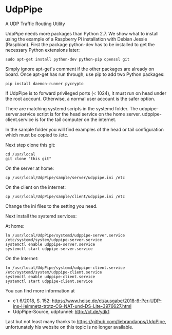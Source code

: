 # UdpPipe
A UDP Traffic Routing Utility

UdpPipe needs more packages than Python 2.7. We show what to install using the example
of a Raspberry Pi installation with Debian Jessie (Raspbian). First the package python-dev
has to be installed to get the necessary Python extensions later:

```
sudo apt-get install python-dev python-pip openssl git
```

Simply ignore apt-get's comment if the other packages are already on board.
Once apt-get has run through, use pip to add two Python packages:

```
pip install daemon-runner pycrypto
```

If UdpPipe is to forward privileged ports (< 1024), it must run on head under the root account.
Otherwise, a normal user account is the safer option. 

There are matching systemd scripts in the systemd folder.
The udppipe-server.service script is for the head service on the home server.
udppipe-client.service is for the tail computer on the internet.

In the sample folder you will find examples of the head or tail configuration which must be copied to /etc.

Next step clone this git:

```
cd /usr/local
git clone "this git"
```

On the server at home:

```
cp /usr/local/UdpPipe/sample/server/udppipe.ini /etc
```

On the client on the internet:

```
cp /usr/local/UdpPipe/sample/client/udppipe.ini /etc
```

Change the ini files to the setting you need.

Next install the systemd services:

At home:

```
ln /usr/local/UdpPipe/systemd/udppipe-server.service /etc/systemd/system/udppipe-server.service
systemctl enable udppipe-server.service
systemctl start udppipe-server.service
```

On the Internet:

```
ln /usr/local/UdpPipe/systemd/udppipe-client.service /etc/systemd/system/udppipe-client.service
systemctl enable udppipe-client.service
systemctl start udppipe-client.service
```

You can find more information at
- c't 6/2018, S. 152: <https://www.heise.de/ct/ausgabe/2018-6-Per-UDP-ins-Heimnetz-trotz-CG-NAT-und-DS-Lite-3976627.html>
- UdpPipe-Source, udptunnel: http://ct.de/ydk1

Last but not least many thanks to https://github.com/liebrandapps/UdpPipe, unfortunately his website on this topic is no longer available.

